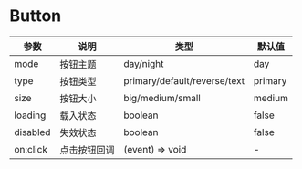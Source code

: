 # Button


| 参数 | 说明 | 类型 | 默认值 |
|------|------|------|------|
| mode | 按钮主题 | day/night | day |
| type | 按钮类型 | primary/default/reverse/text | primary |
| size | 按钮大小 | big/medium/small | medium |
| loading | 载入状态 | boolean | false |
| disabled | 失效状态 | boolean | false |
| on:click | 点击按钮回调 | (event) => void | - |
